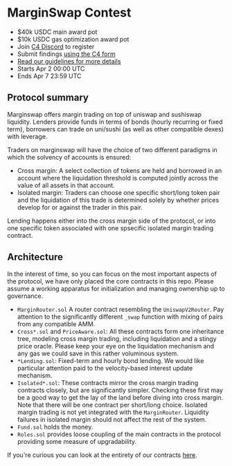 # MarginSwap Contest
- $40k USDC main award pot
- $10k USDC gas optimization award pot
- Join [C4 Discord](https://discord.gg/EY5dvm3evD) to register
- Submit findings [using the C4 form](https://c4-marginswap.netlify.app/)
- [Read our guidelines for more details](https://code423n4.com/compete)
- Starts Apr 2 00:00 UTC
- Ends Apr 7 23:59 UTC

## Protocol summary

Marginswap offers margin trading on top of uniswap and sushiswap liquidity.
Lenders provide funds in terms of bonds (hourly recurring or fixed term), borrowers can trade on uni/sushi (as well as other compatible dexes) with leverage.

Traders on marginswap will have the choice of two different paradigms in which the solvency of accounts is ensured:
* Cross margin: A select collection of tokens are held and borrowed in an account where the liquidation threshold is computed jointly across the value of all assets in that account.
* Isolated margin: Traders can choose one specific short/long token pair and the liquidation of this trade is determined solely by whether prices develop for or against the trader in this pair.

Lending happens either into the cross margin side of the protocol, or into one specific token associated with one spsecific isolated margin trading contract.

## Architecture

In the interest of time, so you can focus on the most important aspects of the protocol, we have only placed the core contracts in this repo. Please assume a working apparatus for initialization and managing ownership up to governance.

* `MarginRouter.sol` A router contract resembling the `UniswapV2Router`. Pay attention to the significantly different `_swap` function with mixing of pairs from any compatible AMM.
* `Cross*.sol` and `PriceAware.sol`: All these contracts form one inheritance tree, modeling cross margin trading, including liquidation and a stingy price oracle. Please keep your eye on the liquidation mechanism and any gas we could save in this rather voluminous system.
* `*Lending.sol`: Fixed-term and hourly bond lending. We would like particular attention paid to the velocity-based interest update mechanism.
* `Isolated*.sol`: These contracts mirror the cross margin trading contracts closely, but are significantly simpler. Checking these first may be a good way to get the lay of the land before diving into cross margin. Note that there will be one contract per short/long choice. Isolated margin trading is not yet integrated with the `MarginRouter`. Liquidity failures in isolated margin should not affect the rest of the system.
* `Fund.sol` holds the money.
* `Roles.sol` provides loose coupling of the main contracts in the protocol providing some measure of upgradability.

If you're curious you can look at the entirety of our contracts [here](https://github.com/marginswap/marginswap-core).
